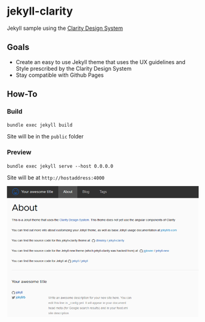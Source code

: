 # jekyll-clarity

Jekyll sample using the [Clarity Design System](http://clarity.design)

## Goals
* Create an easy to use Jekyll theme that uses the UX guidelines and Style prescribed by the Clarity Design System
* Stay compatible with Github Pages

## How-To
### Build
`bundle exec jekyll build`

Site will be in the `public` folder
### Preview
`bundle exec jekyll serve --host 0.0.0.0`

Site will be at `http://hostaddress:4000`

![Screenshot preview of Jekyll-Clarity](screenshot.png)